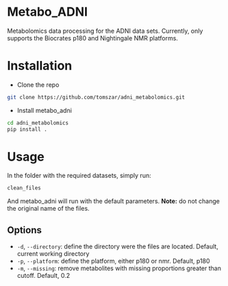 # Metabo_ADNI

Metabolomics data processing for the ADNI data sets.
Currently, only supports the Biocrates p180 and Nightingale NMR platforms.

# Installation

- Clone the repo

```bash
git clone https://github.com/tomszar/adni_metabolomics.git
```

- Install metabo_adni

```bash
cd adni_metabolomics
pip install .
```

# Usage

In the folder with the required datasets, simply run:

```bash
clean_files
```

And metabo_adni will run with the default parameters.
**Note:** do not change the original name of the files.

## Options

- `-d`, `--directory`: define the directory were the files are located. Default, current working directory
- `-p`, `--platform`: define the platform, either p180 or nmr. Default, p180
- `-m`, `--missing`: remove metabolites with missing proportions greater than cutoff. Default, 0.2
